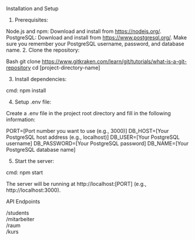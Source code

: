 
Installation and Setup
1. Prerequisites:

Node.js and npm: Download and install from https://nodejs.org/.
PostgreSQL: Download and install from https://www.postgresql.org/. Make sure you remember your PostgreSQL username, password, and database name.
2. Clone the repository:

Bash
git clone https://www.gitkraken.com/learn/git/tutorials/what-is-a-git-repository
cd [project-directory-name]

3. Install dependencies:

cmd:
npm install 

4. Setup .env file:

Create a .env file in the project root directory and fill in the following information:

PORT=[Port number you want to use (e.g., 3000)]
DB_HOST=[Your PostgreSQL host address (e.g., localhost)]
DB_USER=[Your PostgreSQL username]
DB_PASSWORD=[Your PostgreSQL password]
DB_NAME=[Your PostgreSQL database name]

5. Start the server:

cmd:
npm start

The server will be running at http://localhost:[PORT] (e.g., http://localhost:3000).

API Endpoints

/students  
/mitarbeiter  
/raum  
/kurs
